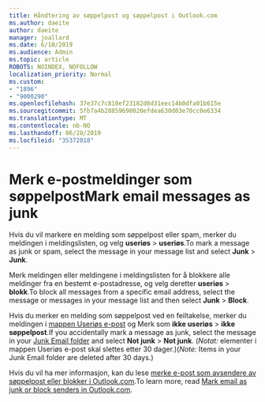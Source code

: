 ```yaml
---
title: Håndtering av søppelpost og søppelpost i Outlook.com
ms.author: daeite
author: daeite
manager: joallard
ms.date: 6/10/2019
ms.audience: Admin
ms.topic: article
ROBOTS: NOINDEX, NOFOLLOW
localization_priority: Normal
ms.custom:
- "1896"
- "9000290"
ms.openlocfilehash: 37e37c7c810ef23182d6d31eec14b0dfa01b615e
ms.sourcegitcommit: 5fb7a4b28859690020efdea630d03e70cc0e6334
ms.translationtype: MT
ms.contentlocale: nb-NO
ms.lasthandoff: 06/28/2019
ms.locfileid: "35372018"
---
```

# <a name="mark-email-messages-as-junk"></a><span data-ttu-id="d131e-102">Merk e-postmeldinger som søppelpost</span><span class="sxs-lookup"><span data-stu-id="d131e-102">Mark email messages as junk</span></span>

<span data-ttu-id="d131e-103">Hvis du vil markere en melding som søppelpost eller spam, merker du meldingen i meldingslisten, og velg **useriøs** > **useriøs**.</span><span class="sxs-lookup"><span data-stu-id="d131e-103">To mark a message as junk or spam, select the message in your message list and select **Junk** > **Junk**.</span></span>

<span data-ttu-id="d131e-104">Merk meldingen eller meldingene i meldingslisten for å blokkere alle meldinger fra en bestemt e-postadresse, og velg deretter **useriøs** > **blokk**.</span><span class="sxs-lookup"><span data-stu-id="d131e-104">To block all messages from a specific email address, select the message or messages in your message list and then select **Junk** > **Block**.</span></span>

<span data-ttu-id="d131e-105">Hvis du merker en melding som søppelpost ved en feiltakelse, merker du meldingen i [mappen Useriøs e-post](https://outlook.live.com/mail/junkemail) og Merk som **ikke useriøs** > **ikke søppelpost**.</span><span class="sxs-lookup"><span data-stu-id="d131e-105">If you accidentally mark a message as junk, select the message in your [Junk Email folder](https://outlook.live.com/mail/junkemail) and select **Not junk** > **Not junk**.</span></span> <span data-ttu-id="d131e-106">(*Notat:* elementer i mappen Useriøs e-post skal slettes etter 30 dager.)</span><span class="sxs-lookup"><span data-stu-id="d131e-106">(*Note:* Items in your Junk Email folder are deleted after 30 days.)</span></span>

<span data-ttu-id="d131e-107">Hvis du vil ha mer informasjon, kan du lese [merke e-post som avsendere av søppelpost eller blokker i Outlook.com](https://support.office.com/article/a3ece97b-82f8-4a5e-9ac3-e92fa6427ae4).</span><span class="sxs-lookup"><span data-stu-id="d131e-107">To learn more, read [Mark email as junk or block senders in Outlook.com](https://support.office.com/article/a3ece97b-82f8-4a5e-9ac3-e92fa6427ae4).</span></span>